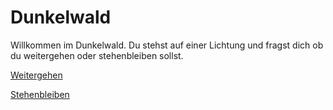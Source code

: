# Dunkelwald

Willkommen im Dunkelwald.
Du stehst auf einer Lichtung und fragst dich ob du weitergehen oder stehenbleiben sollst.

[Weitergehen](weitergehen.md)

[Stehenbleiben](stehenbleiben.md)
